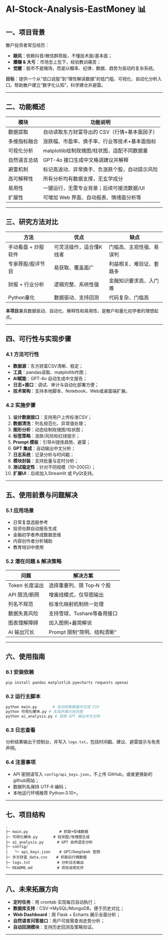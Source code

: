 
# AI‑Stock‑Analysis‑EastMoney 📊

## 一、项目背景

散户投资者常见经历：

* **跟风**：依赖抖音/微信群荐股，不懂技术面/基本面；
* **爆赚 & 大亏**：市场忽上忽下，经验教训痛苦；
* **觉醒**：股市不是赌场，而是以概率、纪律、数据、趋势为驱动的复杂系统。

**目标**：提供一个从“信口说股”到“理性解读数据”的低门槛、可视化、自动化分析入口。帮助散户建立“数字化认知”，科学建仓并避雷。

---

## 二、功能概述

| 模块     | 功能说明                        |
| ------ | --------------------------- |
| 数据提取   | 自动读取东方财富导出的 CSV（行情+基本面因子）   |
| 多维指标融合 | 涨跌幅、市盈率、换手率、行业等技术+基本面指标     |
| 可视化分析  | matplotlib绘制玫瑰图/柱状图，适配不同数据量 |
| 自然语言总结 | GPT-4o 接口生成中文格调建议并解释        |
| 避雷机制   | 标记高波动、异常换手、负涨跌个股，自动提示风险     |
| 高可解释性  | 所有分析均有数据支撑，无玄学成分            |
| 易用性    | 一键运行，无需专业背景；后续可接流数据/UI      |
| 扩展性    | 可增加 Web 界面、自动报表、情绪面分析等      |

---

## 三、研究方法对比

| 方法          | 优点           | 缺点           |
| ----------- | ------------ | ------------ |
| 手动看盘 + 炒股软件 | 可灵活操作，适合懂K线者 | 门槛高、主观性强、易误判 |
| 专家荐股/股评节目   | 易获取、覆盖面广     | 利益相关、难验证、套路多 |
| 财报 + 行业分析   | 逻辑完整、系统性强    | 金融知识要求高、入门难  |
| Python量化    | 数据驱动、支持回测    | 代码复杂、门槛高     |

**本项目**兼具数据驱动、自动化、解释性和易用性，是散户和量化初学者的理想起点。

---

## 四、可行性与实现步骤

### 4.1 方法可行性

* **数据源**：东方财富CSV清晰、稳定；
* **工具**：pandas读取、matplotlib作图；
* **AI赋能**：GPT-4o 自动生成中文报告；
* **日志+接口**：调试、审计与自动化部署方便；
* **技术架构**：支持本地脚本、Notebook、Web或桌面端扩展。

### 4.2 实施步骤

1. **设计数据接口**：支持用户上传标准CSV；
2. **数据清洗**：列名规范化、异常值处理；
3. **图形分析**：动态绘制玫瑰图/柱状图；
4. **标签策略**：涨跌/风险标红绿提示；
5. **Prompt 模板**：引导AI提炼趋势、避雷；
6. **GPT 集成**：自动输出中文分析；
7. **日志系统**：记录分析与时间戳；
8. **模块封装**：支持批量与定时分析；
9. **测试稳定性**：针对不同规模（10–200只）；
10. **扩展UI**：后续加入Streamlit 或 PyQt支持。

---

## 五、使用前景与问题解决

### 5.1 应用场景

* 日常复盘选股参考
* 投资社群自动报告生成
* 金融初学者养成数据思维
* 内容创作者分析辅助
* 教育培训中使用

### 5.2 潜在问题 & 解决策略

| 问题         | 解决方案               |
| ---------- | ------------------ |
| Token 长度溢出 | 选择重要列、限 Top‑N 个股   |
| API 限流/断网  | 增离线模式，仅导图输出        |
| 列名不规范      | 标准化映射机制统一处理        |
| 数据失真风险     | 支持雪球、Tushare等备用接口  |
| 图表理解障碍     | 加入图例+最简解说          |
| AI 输出冗长    | Prompt 限制“简明、结构清晰” |

---

## 六、使用指南

### 6.1 安装依赖

```bash
pip install pandas matplotlib pyecharts requests openai
```

### 6.2 运行主脚本

```bash
python main.py       # 自动抓取数据并生成 CSV
python 可视化模块.py # 生成并展示柱状图
python ai_analysis.py # 调用 GPT 输出中文分析
```

### 6.3 日志查看

分析结果输出于控制台，并写入 `logs.txt`，包括时间戳、建议、避雷提示与免责声明。

### 6.4 注意事项

* API 密钥请写入 `config/api_keys.json`，不上传 GitHub，或者更换新的github网站；
* 数据列名保持 UTF‑8 编码；
* 本地运行环境推荐 Python‑3.10+。

---

## 七、项目结构

```text
.
├─ main.py              # 抓取+存储数据
├─ 可视化模块.py       # 柱状图/玫瑰图生成
├─ ai_analysis.py      # GPT 自然语言分析
├─ config/
│   └─ api_keys.json    # GPT/DeepSeek 密钥
├─ 东方财富_data.csv    # 抓取后行情数据
├─ logs.txt            # 分析日志输出
└─ README.md           # 项目说明文件
```

---

## 八、未来拓展方向

* **定时任务**：用 crontab 实现每日自动执行；
* **数据库支持**：CSV→MySQL/MongoDB，便于历史对比；
* **Web Dashboard**：用 Flask + Echarts 展示全面分析；
* **自然语言问答接口**：用户可按需查询走势分析；
* **自动回测模块**：支持历史回测及策略验证。

---
